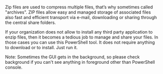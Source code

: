 Zip files are used to compress multiple files, that’s why sometimes called "archives".  ZIP files allow easy and managed storage of associated files also fast and efficient transport via e-mail, downloading or sharing through the central share folders.

If your organization does not allow to install any third party application to enzip files, then it becomes a tedious job to manage and share your files. In those cases you can use this PowerShell tool. It does not require anything to download or to install. Just run it.

Note: Sometimes the GUI gets in the background, so please check background if you can't see anything in foreground other than PowerShell console.